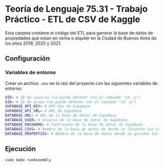 # Teoría de Lenguaje 75.31 - Trabajo Práctico - ETL de CSV de Kaggle

Esta carpeta contiene el código del ETL para generar la base de datos de propiedades que estan en venta o alquiler en la Ciudad de Buenos Aires de los años 2019, 2020 y 2021.

## Configuración

### Variables de entorno

Crear un archivo `.env` en la raíz del proyecto con las siguientes variables de entorno:

```bash
UID= # ID de usuario (se puede obtener con el comando "id -u")
GID= # ID de grupo (se puede obtener con el comando "id -g")
SUPABASE_API_KEY= # API Key de Supabase
SUPABASE_API_URL= # URL de Supabase
DATABASE_URL= # URL de la base de datos de Supabase
DATABASE_USER= # Usuario de la base de datos de Supabase
DATABASE_PASSWORD= # Contraseña de la base de datos de Supabase
DATABASE_CSVS= # Nombre de la base de datos de donde se levantan los CSVs
DATABASE_PROPERTIES= # Nombre de la base de datos donde se guardan los datos históricos de las propiedades
```

## Ejecución

```bash
sudo make runAssembly
```